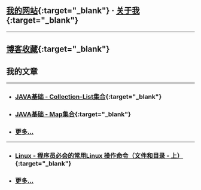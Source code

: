 
<!-- 开发笔记 - NOTE --> 

## [我的网站](https://www.newobject.cc){:target="_blank"}  ·   [关于我](https://www.newobject.cc/about.html){:target="_blank"}

---

## [博客收藏](./博客收藏/blog-collect.md){:target="_blank"}


## 我的文章

[^_^]:每个分类只显示六行

---

* ### [JAVA基础 - Collection-List集合](./Java-Collection-List.html){:target="_blank"}

* ### [JAVA基础 - Map集合](./Java-Map.html){:target="_blank"}

* ### [更多...](/)

---
* ### [Linux - 程序员必会的常用Linux 操作命令（文件和目录 - 上）](https://www.newobject.cc/article/100004.html){:target="_blank"}

* ### [更多...](/)

